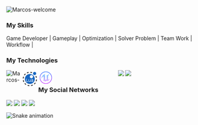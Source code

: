 <img title="Marcos-welcome" src="https://github.com/marcs-lua/animation.svg/blob/master/readme.svg" alt="Marcos-welcome" align="center" height="" width="2000">

<h3>My Skills</h3>
<div styleisplay: inline_block">
 <p>Game Developer | Gameplay | Optimization | Solver Problem | Team Work | Workflow | </p>
<h3>My Technologies</h3>
<div style="display: inline_block">
    <img align="left" alt="Marcos-c++" height="40" width="40" src="https://icongr.am/devicon/cplusplus-original.svg?size=138">
    <img align="left" alt="Marcos-lua" height="45" width="45" src="svg/lua.svg">
    <img align="left" alt="Marcos-unreal" height="40" width="40" src="svg/unreal.svg">
</div>





<div align="center">
  <img height="180em" src="https://github-readme-stats.vercel.app/api?username=marcs-lua&show_icons=true&theme=dracula&include_all_commits=true&count_private=true"/>
  <img height="180em" src="https://github-readme-stats.vercel.app/api/top-langs/?username=marcs-lua&layout=compact&langs_count=7&theme=dracula"/>
</div>

<div>
    <h3 style="text-align: left;">My Social Networks</h3>
    <a href="https://instagram.com/marcs.lua" target="_blank"><img src="https://img.shields.io/badge/-Instagram-%23E4405F?style=for-the-badge&logo=instagram&logoColor=white" target="_blank"></a>
    <a href = "https://twitter.com/marcs_lua"><img src="https://img.shields.io/badge/Twitter-1DA1F2?style=for-the-badge&logo=twitter&logoColor=white" target="_blank"></a>
    <a href="https://www.linkedin.com/in/marcs-lua/" target="_blank"><img src="https://img.shields.io/badge/-LinkedIn-%230077B5?style=for-the-badge&logo=linkedin&logoColor=white" target="_blank"></a>
    <a href="https://www.twitch.tv/hugzada_" target="_blank"><img src="https://img.shields.io/badge/Twitch-9146FF?style=for-the-badge&logo=twitch&logoColor=white" target="_blank"></a>
</div>


  ![Snake animation](https://github.com/marcs-lua/marcs-lua/blob/output/github-contribution-grid-snake.svg "Snake animation")

